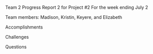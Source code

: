 Team 2 Progress Report 2 for Project #2	For the week ending July 2  

Team members: Madison, Kristin, Keyere, and Elizabeth  

Accomplishments  


Challenges  


Questions  

